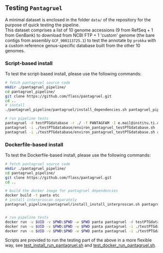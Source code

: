 ## Testing `Pantagruel`

A minimal dataset is enclosed in the folder `data/` of the repository for the purpose of quick testing the pipeline.  
This dataset comprises a list of 10 genome accessions (9 from RefSeq + 1 from GenBank) to download from NCBI FTP + 1 'custom' genome (the bare contigs from assembly `GCF_900113725.1`) to test the annotate by `prokka` with a custom reference genus-specific database built from the other 10 genomes.

### Script-based install
To test the script-based install, please use the following commands:

```sh
# fetch pantagruel source code
mkdir ./pantagruel_pipeline/
cd pantagruel_pipeline/
git clone https://github.com/flass/pantagruel.git
cd ..
# install
./pantagruel_pipeline/pantagruel/install_dependencies.sh pantagruel_pipeline/

# run pipeline tests
pantagruel -d testPTGdatabase -r ./ -f PANTAGFAM -I e.mail@institu.ti.on -L ./pantagruel_pipeline/pantagruel/data/NCBI_Assembly_accession_ids_test_10Brady -a ./pantagruel_pipeline/pantagruel/data/custom_genomes init
pantagruel -i ./testPTGdatabase/environ_pantagruel_testPTGdatabase.sh --refresh -c -g ./pantagruel_pipeline/pantagruel/data/test_genefam_list -q 0.75 init
pantagruel -i ./testPTGdatabase/environ_pantagruel_testPTGdatabase.sh all
```

### Dockerfile-based install
To test the Dockerfile-based install, please use the following commands:

```sh
# fetch pantagruel source code
mkdir ./pantagruel_pipeline/
cd pantagruel_pipeline/
git clone https://github.com/flass/pantagruel.git
cd ..

# build the docker image for pantagruel dependencies
docker build -t panta etc
# install interproscan separately
pantagruel_pipeline/pantagruel/install_install_interproscan.sh pantagruel_pipeline/


# run pipeline tests 
docker run -u $UID -v $PWD:$PWD -w $PWD panta pantagruel -d testPTGdatabase -r ./ -f PANTAGFAM -I e.mail@institu.ti.on -L ./pantagruel_pipeline/pantagruel/data/NCBI_Assembly_accession_ids_test_10Brady -a ./pantagruel_pipeline/pantagruel/data/custom_genomes init
docker run -u $UID -v $PWD:$PWD -w $PWD panta pantagruel -i ./testPTGdatabase/environ_pantagruel_testPTGdatabase.sh --refresh -c -g ./pantagruel_pipeline/pantagruel/data/test_genefam_list -q 0.75 init
docker run -u $UID -v $PWD:$PWD -w $PWD panta pantagruel -i ./testPTGdatabase/environ_pantagruel_testPTGdatabase.sh all
```

Scripts are provided to run the testing part of the above in a more flexible way, see [test_install_run_pantagruel.sh](https://github.com/flass/pantagruel/blob/master/test/test_install_run_pantagruel.sh) and [test_docker_run_pantagruel.sh](https://github.com/flass/pantagruel/blob/master/test/test_docker_run_pantagruel.sh).
